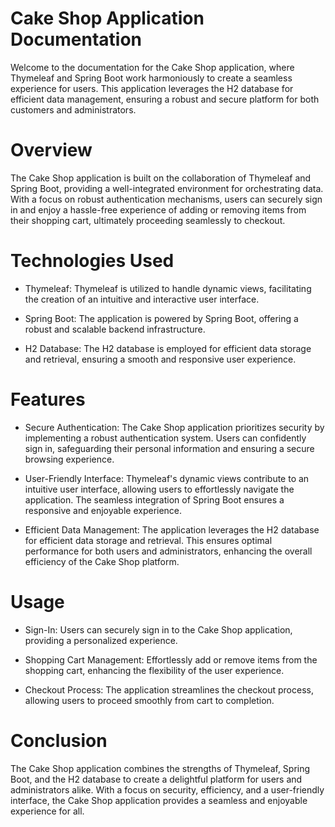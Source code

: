 # Cake Shop Application Documentation
Welcome to the documentation for the Cake Shop application, where Thymeleaf and Spring Boot work harmoniously to create a seamless experience for users. This application leverages the H2 database for efficient data management, ensuring a robust and secure platform for both customers and administrators.

# Overview
The Cake Shop application is built on the collaboration of Thymeleaf and Spring Boot, providing a well-integrated environment for orchestrating data. With a focus on robust authentication mechanisms, users can securely sign in and enjoy a hassle-free experience of adding or removing items from their shopping cart, ultimately proceeding seamlessly to checkout.

# Technologies Used
* Thymeleaf: Thymeleaf is utilized to handle dynamic views, facilitating the creation of an intuitive and interactive user interface.

* Spring Boot: The application is powered by Spring Boot, offering a robust and scalable backend infrastructure.

* H2 Database: The H2 database is employed for efficient data storage and retrieval, ensuring a smooth and responsive user experience.

# Features
* Secure Authentication: 
The Cake Shop application prioritizes security by implementing a robust authentication system. Users can confidently sign in, safeguarding their personal information and ensuring a secure browsing experience.

* User-Friendly Interface: 
Thymeleaf's dynamic views contribute to an intuitive user interface, allowing users to effortlessly navigate the application. The seamless integration of Spring Boot ensures a responsive and enjoyable experience.

* Efficient Data Management: 
The application leverages the H2 database for efficient data storage and retrieval. This ensures optimal performance for both users and administrators, enhancing the overall efficiency of the Cake Shop platform.

# Usage
* Sign-In: Users can securely sign in to the Cake Shop application, providing a personalized experience.

* Shopping Cart Management: Effortlessly add or remove items from the shopping cart, enhancing the flexibility of the user experience.

* Checkout Process: The application streamlines the checkout process, allowing users to proceed smoothly from cart to completion.

# Conclusion
The Cake Shop application combines the strengths of Thymeleaf, Spring Boot, and the H2 database to create a delightful platform for users and administrators alike. With a focus on security, efficiency, and a user-friendly interface, the Cake Shop application provides a seamless and enjoyable experience for all.